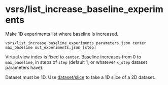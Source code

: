 # vsrs/list\_increase\_baseline\_experiments

Make 1D experiments list where baseline is increased.

    vsrs/list_increase_baseline_experiments parameters.json center max_baseline out_experiments.json [step]

Virtual view index is fixed to `center`. Baseline increases from 0 to `max_baseline`, in steps of `step` (default 1, or whatever `x_step` dataset parameters have).

Dataset must be 1D. Use [dataset/slice](../dataset/slice.html) to take a 1D slice of a 2D dataset.
